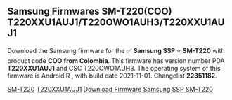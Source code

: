 <h2>Samsung Firmwares SM-T220(COO) T220XXU1AUJ1/T220OWO1AUH3/T220XXU1AUJ1</h2>
Download the Samsung firmware for the ✅ <strong>Samsung SSP </strong> ⭐ <strong>SM-T220</strong> with product code <strong>COO</strong> <strong> from Colombia</strong>. This firmware has version number PDA <strong>T220XXU1AUJ1</strong> and CSC T220OWO1AUH3. The operating system of this firmware is Android R , with build date 2021-11-01. Changelist <strong>22351182</strong>.


[SM-T220](https://samfirm.shop/samsung/model/SM-T220)
[T220XXU1AUJ1](https://samfirm.shop/samsung/pda/T220XXU1AUJ1)
[Download Firmware Samsung SSP SM-T220](https://samfirm.shop/samsung/firmware/470236)
